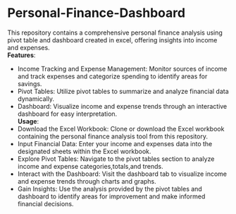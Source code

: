# Personal-Finance-Dashboard
This repository contains a comprehensive personal finance analysis using pivot table and dashboard created in excel, offering insights into income and expenses.   
  **Features**:  
* Income Tracking and Expense Management: Monitor sources of income and track expenses and categorize spending to identify areas for savings.  
* Pivot Tables: Utilize pivot tables to summarize and analyze financial data dynamically.  
* Dashboard: Visualize income and expense trends through an interactive dashboard for easy interpretation.    
 **Usage**:      
* Download the Excel Workbook: Clone or download the Excel workbook containing the personal finance analysis tool from this repository.  
* Input Financial Data: Enter your income and expenses data into the designated sheets within the Excel workbook.  
* Explore Pivot Tables: Navigate to the pivot tables section to analyze income and expense categories,totals,and trends.  
* Interact with the Dashboard: Visit the dashboard tab to visualize income and expense trends through charts and graphs.  
* Gain Insights: Use the analysis provided by the pivot tables and dashboard to identify areas for improvement and make informed financial decisions.
